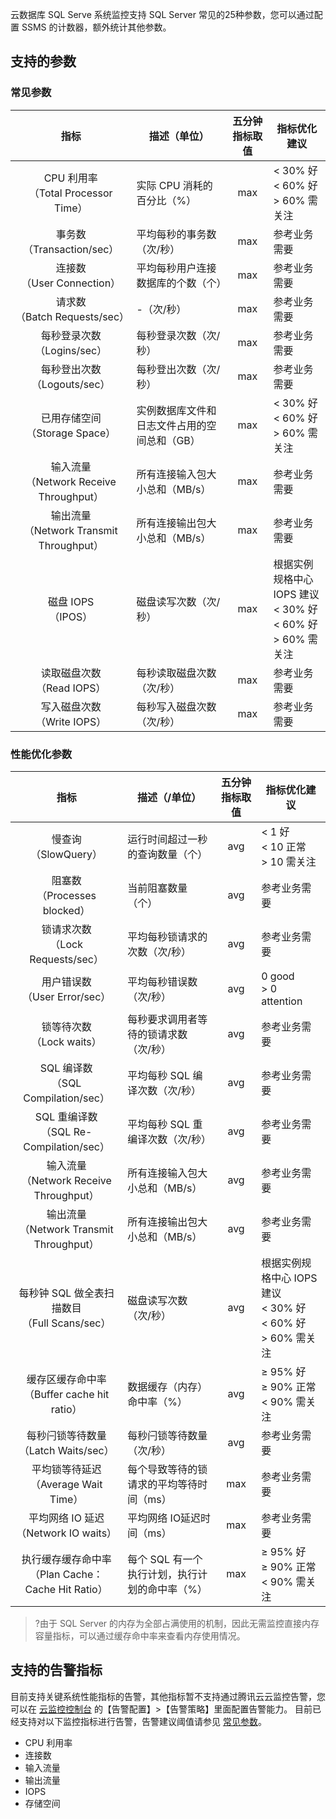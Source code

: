 云数据库 SQL Serve 系统监控支持 SQL Server 常见的25种参数，您可以通过配置 SSMS 的计数器，额外统计其他参数。
 
## 支持的参数

<span id = "changjian_canshu"></span>
### 常见参数
|指标|描述（单位）|五分钟指标取值|指标优化建议|
|:----:|----|:-----:|--------|
|CPU 利用率<br>（Total Processor Time）|实际 CPU 消耗的百分比（%）|max| < 30% 好<br>< 60% 好<br>> 60% 需关注|
|事务数<br>（Transaction/sec）|平均每秒的事务数（次/秒）|max|参考业务需要|
|连接数<br>（User Connection）|平均每秒用户连接数据库的个数（个）|max|参考业务需要|
|请求数<br>（Batch Requests/sec）|-（次/秒）|max|参考业务需要|
|每秒登录次数<br>（Logins/sec）|每秒登录次数（次/秒）|max|参考业务需要|
|每秒登出次数<br>（Logouts/sec）|每秒登出次数（次/秒）|max|参考业务需要|
|已用存储空间<br>（Storage Space）|实例数据库文件和日志文件占用的空间总和（GB）|max| < 30% 好<br>< 60% 好<br>> 60% 需关注|
|输入流量<br>（Network Receive Throughput）|所有连接输入包大小总和（MB/s）|max|参考业务需要|
|输出流量<br>（Network Transmit Throughput）|所有连接输出包大小总和（MB/s）|max|参考业务需要|
|磁盘 IOPS<br>（IPOS）|磁盘读写次数（次/秒）|max|根据实例规格中心 IOPS 建议<br>< 30% 好<br>< 60% 好<br>> 60% 需关注|
|读取磁盘次数<br>（Read IOPS）|每秒读取磁盘次数（次/秒）|max|参考业务需要|
|写入磁盘次数<br>（Write IOPS）|每秒写入磁盘次数（次/秒）|max|参考业务需要|

  
### 性能优化参数

|指标|描述（/单位）|五分钟指标取值|指标优化建议|
|:----:|----|:-----:|--------|
|慢查询<br>（SlowQuery）|运行时间超过一秒的查询数量（个）|avg| < 1 好<br>< 10 正常<br>> 10 需关注|
|阻塞数<br>（Processes blocked）|当前阻塞数量（个）|avg|参考业务需要|
|锁请求次数<br>（Lock Requests/sec）|平均每秒锁请求的次数（次/秒）|avg|参考业务需要|
|用户错误数<br>（User Error/sec）|平均每秒错误数（次/秒）|avg|0 good<br>> 0 attention|
|锁等待次数<br>（Lock waits）|每秒要求调用者等待的锁请求数（次/秒）|avg|参考业务需要|
|SQL 编译数<br>（SQL Compilation/sec）|平均每秒 SQL 编译次数（次/秒）|avg|参考业务需要|
|SQL 重编译数<br>（SQL Re-Compilation/sec）|平均每秒 SQL 重编译次数（次/秒）|avg|参考业务需要|
|输入流量<br>（Network Receive Throughput）|所有连接输入包大小总和（MB/s）|avg|参考业务需要|
|输出流量<br>（Network Transmit Throughput）|所有连接输出包大小总和（MB/s）|avg|参考业务需要|
|每秒钟 SQL 做全表扫描数目<br>（Full Scans/sec）|磁盘读写次数（次/秒）|avg|根据实例规格中心 IOPS 建议<br>< 30% 好<br>< 60% 好<br>> 60% 需关注|
|缓存区缓存命中率<br>（Buffer cache hit ratio）|数据缓存（内存）命中率（%）|avg|≥ 95% 好<br>≥ 90% 正常<br>< 90% 需关注|
|每秒闩锁等待数量<br>（Latch Waits/sec）|每秒闩锁等待数量（次/秒）|avg|参考业务需要|
|平均锁等待延迟<br>（Average Wait Time）|每个导致等待的锁请求的平均等待时间（ms）|max|参考业务需要|
|平均网络 IO 延迟<br>（Network IO waits）|平均网络 IO延迟时间（ms）|max|参考业务需要|
|执行缓存缓存命中率<br>（Plan Cache：Cache Hit Ratio）|每个 SQL 有一个执行计划，执行计划的命中率（%）|max|≥ 95% 好<br>≥ 90% 正常<br>< 90% 需关注|
</body>

>?由于 SQL Server 的内存为全部占满使用的机制，因此无需监控直接内存容量指标，可以通过缓存命中率来查看内存使用情况。


## 支持的告警指标
目前支持关键系统性能指标的告警，其他指标暂不支持通过腾讯云云监控告警，您可以在 [云监控控制台](https://console.cloud.tencent.com/monitor/policylist) 的【告警配置】>【告警策略】里面配置告警能力。
目前已经支持对以下监控指标进行告警，告警建议阈值请参见 [常见参数](#changjian_canshu)。
- CPU 利用率
- 连接数
- 输入流量
- 输出流量
- IOPS
- 存储空间
